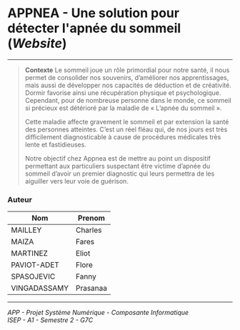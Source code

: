 # APPNEA - Une solution pour détecter l'apnée du sommeil (*Website*)
---

  
> **Contexte**
Le sommeil joue un rôle primordial pour notre santé, il nous permet de consolider nos souvenirs, d’améliorer nos apprentissages, mais aussi de développer nos capacités de déduction et de créativité. Dormir favorise ainsi une récupération physique et psychologique. Cependant, pour de nombreuse personne dans le monde, ce sommeil si précieux est détérioré par la maladie de « L’apnée du sommeil ». 
>
>Cette maladie affecte gravement le sommeil et par extension la santé des personnes atteintes. C’est un réel fléau qui, de nos jours est très difficilement diagnosticable à cause de procédures médicales très lente et fastidieuses. 
>
>Notre objectif chez Appnea est de mettre au point un dispositif permettant aux particuliers suspectant être victime d’apnée du sommeil d’avoir un premier diagnostic qui leurs permettra de les aiguiller vers leur voie de guérison.  


### Auteur
| Nom    | Prenom |
| --------- | --------- |
| MAILLEY | Charles |
| MAIZA | Fares |
| MARTINEZ | Eliot |
| PAVIOT-ADET | Flore |
| SPASOJEVIC | Fanny |
| VINGADASSAMY | Prasanaa |


---
*APP - Projet Système Numérique - Composante Informatique  
ISEP - A1 - Semestre 2 - G7C*